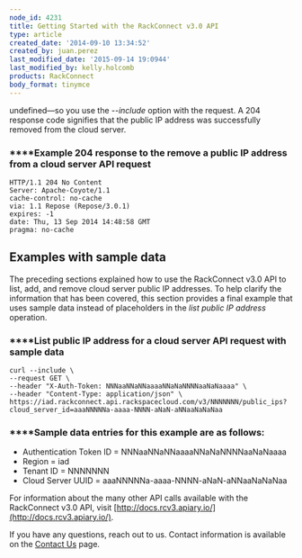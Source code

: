 ```yaml
---
node_id: 4231
title: Getting Started with the RackConnect v3.0 API
type: article
created_date: '2014-09-10 13:34:52'
created_by: juan.perez
last_modified_date: '2015-09-14 19:0944'
last_modified_by: kelly.holcomb
products: RackConnect
body_format: tinymce
---
```


undefined&mdash;so you use the *--include* option
with the request. A 204 response code signifies that the public IP
address was successfully removed from the cloud server.

### ****Example 204 response to the remove a public IP address from a cloud server API request

    HTTP/1.1 204 No Content
    Server: Apache-Coyote/1.1
    cache-control: no-cache
    via: 1.1 Repose (Repose/3.0.1)
    expires: -1
    date: Thu, 13 Sep 2014 14:48:58 GMT
    pragma: no-cache

Examples with sample data
-------------------------

The preceding sections explained how to use the RackConnect v3.0 API
to list, add, and remove cloud server public IP addresses. To help
clarify the information that has been covered, this section provides a
final example that uses sample data instead of placeholders in the *list
public IP address* operation.

### ****List public IP address for a cloud server API request with sample data

    curl --include \ 
    --request GET \
    --header "X-Auth-Token: NNNaaNNaNNaaaaNNaNaNNNNaaNaNaaaa" \
    --header "Content-Type: application/json" \
    https://iad.rackconnect.api.rackspacecloud.com/v3/NNNNNNN/public_ips?cloud_server_id=aaaNNNNNa-aaaa-NNNN-aNaN-aNNaaNaNaNaa

### ****Sample data entries for this example are as follows:

-   Authentication Token ID = NNNaaNNaNNaaaaNNaNaNNNNaaNaNaaaa
-   Region = iad
-   Tenant ID = NNNNNNN
-   Cloud Server UUID = aaaNNNNNa-aaaa-NNNN-aNaN-aNNaaNaNaNaa

For information about the many other API calls available with the
RackConnect v3.0 API, visit
[http://docs.rcv3.apiary.io/](http://docs.rcv3.apiary.io/).

If you have any questions, reach out to us. Contact information is
available on the [Contact
Us](http://www.rackspace.com/knowledge_center/support) page.

